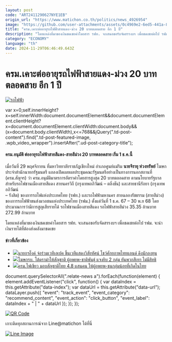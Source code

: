 ```yaml
---
layout: post
code: "ART2411290627NYE1EB"
origin_url: "https://www.matichon.co.th/politics/news_4926954"
image: "https://github.com/user-attachments/assets/0c4969e2-6ed5-441a-8e35-680212322188"
title: "ครม.เคาะต่ออายุรถไฟฟ้าสายแดง-ม่วง 20 บาทตลอดสาย อีก 1 ปี"
description: "โดยแหล่งที่มาของเงินชดเชยค่าโดยสาร รฟท. จะเสนอขอรับจัดสรรงบฯ เพื่อชดเชยต่อไป รฟม. จะนำเงินรายได้ที่ต้องส่งคลังมาชดเชย"
category: "ECONOMY"
language: "th"
date: 2024-11-29T06:46:49.643Z
---
```


# ครม.เคาะต่ออายุรถไฟฟ้าสายแดง-ม่วง 20 บาทตลอดสาย อีก 1 ปี

[![รถไฟฟ้า](https://www.matichon.co.th/wp-content/uploads/2024/11/torareyuu1.jpg "torareyuu1")](https://www.matichon.co.th/wp-content/uploads/2024/11/torareyuu1.jpg)

var x=0;self.innerHeight?x=self.innerWidth:document.documentElement&&document.documentElement.clientHeight?x=document.documentElement.clientWidth:document.body&&(x=document.body.clientWidth),x<=768&&jQuery(".td-post-content").find(".td-post-featured-image, .wpb\_video\_wrapper").insertAfter(".ud-post-category-title");

#### **ครม.อนุมัติ ต่ออายุรถไฟฟ้าสายสีแดง-สายสีม่วง 20 บาทตลอดสาย เริ่ม 1 ธ.ค.นี้**

เมื่อวันที่ 29 พฤศจิกายน ที่มหาวิทยาลัยราชภัฎเชียงใหม่ อำเภอศูนย์แม่ริม **นายจิรายุ ห่วงทรัพย์** โฆษกประจำสำนักนายกรัฐมนตรี แถลงเปิดเผยผลประชุมคณะรัฐมนตรีอย่างเป็นทางการนอกสถานที่ (ครม.สัญจร) ว่า ครม.อนุมัติมาตรการอัตราค่าโดยสารสูงสุด 20 บาทตลอดสาย ตามนโยบายรัฐบาล สำหรับรถไฟชานเมืองสายสีแดง สายนครวิถี (กรุงเทพอภิวัฒน์ – ตลิ่งชัน) และสายธานีรัถยา (กรุงเทพอภิวัฒน์  
– รังสิต) ของการรถไฟแห่งประเทศไทย (รฟท.) และรถไฟฟ้ามหานคร สายฉลองรัชธรรม (สายสีม่วง) ของการรถไฟฟ้าขนส่งมวลชนแห่งประเทศไทย (รฟม.) ตั้งแต่วันที่ 1 ธ.ค. 67 – 30 พ.ย 68 โดยประมาณการว่ามีการสูญเสียรายได้ รถไฟชานเมืองสายสีแดง รถไฟฟ้าสายสีม่วง 35.35 ล้านบาท 272.99 ล้านบาท

โดยแหล่งที่มาของเงินชดเชยค่าโดยสาร รฟท. จะเสนอขอรับจัดสรรงบฯ เพื่อชดเชยต่อไป รฟม. จะนำเงินรายได้ที่ต้องส่งคลังมาชดเชย

#### ข่าวที่เกี่ยวข้อง

*   [![](https://www.matichon.co.th/wp-content/uploads/2024/11/1-66-1.jpg)นายกฯอิ๊งค์ จ่อร่วมเวทีเอเปค ขึ้นเวทีแสดงวิสัยทัศน์ โชว์ศักยภาพไทยแลนด์ ดึงนักลงทุน](https://www.matichon.co.th/politics/news_4889839)
*   [![](https://www.matichon.co.th/wp-content/uploads/2024/11/31342795778.jpg)โฆษกรบ. โต้ดราม่าให้สัญชาติ ผู้อพยพ-ชาติพันธุ์ แจงยิบ 2 กลุ่ม ยันพวกสีเทา ไม่มีสิทธิ](https://www.matichon.co.th/politics/news_4878439)
*   [![](https://www.matichon.co.th/wp-content/uploads/2024/10/kkk.jpg)ครม.ไฟเขียว มอบสัญชาติไทย 4.8 แสนคน ให้ผู้อพยพ-ชนกลุ่มน้อยที่เกิดในไทย](https://www.matichon.co.th/politics/news_4872376)

document.querySelectorAll(".relate-news a").forEach(function(element) { element.addEventListener("click", function() { var dataIndex = this.getAttribute("data-index"); var dataUrl = this.getAttribute("data-url"); dataLayer.push({ "event": "track\_event", "event\_category": "recommend\_content", "event\_action": "click\_button", "event\_label": dataIndex + " | " + dataUrl }); }); });

[![QR Code](https://www.matichon.co.th/wp-content/uploads/2023/07/wob1371z.jpg)](https://lin.ee/ht0nDxX)

เกาะติดทุกสถานการณ์จาก Line@matichon ได้ที่นี่

[![Line Image](https://www.matichon.co.th/wp-content/uploads/2023/07/th.png)](https://lin.ee/ht0nDxX)